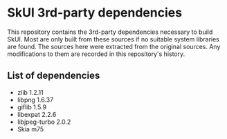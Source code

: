 # SkUI 3rd-party dependencies

This repository contains the 3rd-party dependencies necessary to build SkUI.
Most are only built from these sources if no suitable system libraries are found.
The sources here were extracted from the original sources.
Any modifications to them are recorded in this repository's history.

## List of dependencies

- zlib 1.2.11
- libpng 1.6.37
- giflib 1.5.9
- libexpat 2.2.6
- libjpeg-turbo 2.0.2
- Skia m75
